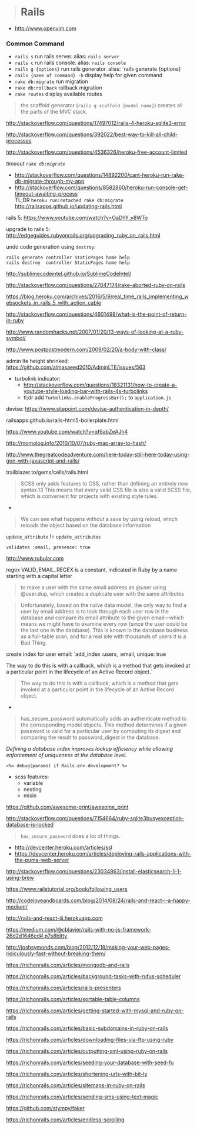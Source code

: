 > # Rails
- http://www.openvim.com

### Common Command
- `rails s` run rails server. alias: `rails server`
- `rails c` run rails console. alias: `rails console`
- `rails g {options}` run rails generator. alias: `rails generate {options}
- `rails {name of command} -h` display help for given command
- `rake db:migrate` run migration
- `rake db:rollback` rollback migration
- `rake routes` display available routes


>the scaffold generator (`rails g scaffold {model name}`) creates all the parts of the MVC stack.

http://stackoverflow.com/questions/17497012/rails-4-heroku-sqlite3-error

http://stackoverflow.com/questions/392022/best-way-to-kill-all-child-processes

http://stackoverflow.com/questions/4536326/heroku-free-account-limited

_timeout `rake db:migrate`_
- http://stackoverflow.com/questions/14892200/cant-heroku-run-rake-db-migrate-through-my-app  
- http://stackoverflow.com/questions/8582860/heroku-run-console-get-timeout-awaiting-process  
TL;DR `heroku run:detached rake db:migrate
`
http://railsapps.github.io/updating-rails.html

rails 5: https://www.youtube.com/watch?v=OaDhY_y8WTo

upgrade to rails 5: http://edgeguides.rubyonrails.org/upgrading_ruby_on_rails.html

undo code generation using `destroy`:
```
rails generate controller StaticPages home help
rails destroy  controller StaticPages home help
```

http://sublimecodeintel.github.io/SublimeCodeIntel/

http://stackoverflow.com/questions/27047174/rake-aborted-ruby-on-rails

https://blog.heroku.com/archives/2016/5/9/real_time_rails_implementing_websockets_in_rails_5_with_action_cable

http://stackoverflow.com/questions/4601498/what-is-the-point-of-return-in-ruby

http://www.randomhacks.net/2007/01/20/13-ways-of-looking-at-a-ruby-symbol/

http://www.postpostmodern.com/2009/02/20/a-body-with-class/

admin lte height shrinked: https://github.com/almasaeed2010/AdminLTE/issues/563

- turbolink indicator:
  -  http://stackoverflow.com/questions/18321131/how-to-create-a-youtube-style-loading-bar-with-rails-4s-turbolinks
  -  tl;dr add `Turbolinks.enableProgressBar();` to `application.js`

devise:
https://www.sitepoint.com/devise-authentication-in-depth/

railsapps.github.io/rails-html5-boilerplate.html

https://www.youtube.com/watch?v=qf6abZeAJh4

http://momolog.info/2010/10/07/ruby-map-array-to-hash/

http://www.thegreatcodeadventure.com/here-today-still-here-today-using-gon-with-javascript-and-rails/

trailblazer.to/gems/cells/rails.html

> SCSS only adds features to CSS, rather than defining an entirely new syntax.13 This means that every valid CSS file is also a valid SCSS file, which is convenient for projects with existing style rules.

-

> We can see what happens without a save by using reload, which reloads the object based on the database information

`update_attribute` != `update_attributes`

`validates :email, presence: true`

http://www.rubular.com

regex VALID_EMAIL_REGEX is a constant, indicated in Ruby by a name starting with a capital letter

> to make a user with the same email address as @user using @user.dup, which creates a duplicate user with the same attributes

>  Unfortunately, based on the naïve data model, the only way to find a user by email address is to look through each user row in the database and compare its email attribute to the given email—which means we might have to examine every row (since the user could be the last one in the database). This is known in the database business as a full-table scan, and for a real site with thousands of users it is a Bad Thing.

create index for user email: `add_index :users, :email, unique: true

The way to do this is with a callback, which is a method that gets invoked at a particular point in the lifecycle of an Active Record object.`

> The way to do this is with a callback, which is a method that gets invoked at a particular point in the lifecycle of an Active Record object.

-

> has_secure_password automatically adds an authenticate method to the corresponding model objects. This method determines if a given password is valid for a particular user by computing its digest and comparing the result to password_digest in the database.

*Defining a database index improves lookup efficiency while allowing enforcement of uniqueness at the database level.*

`<%= debug(params) if Rails.env.development? %>`

- scss features:
  - variable
  - nesting
  - mixin

https://github.com/awesome-print/awesome_print

http://stackoverflow.com/questions/7154664/ruby-sqlite3busyexception-database-is-locked

> `has_secure_password` does a lot of things.

- http://devcenter.heroku.com/articles/ssl
- https://devcenter.heroku.com/articles/deploying-rails-applications-with-the-puma-web-server

http://stackoverflow.com/questions/23034863/install-elasticsearch-1-1-using-brew

https://www.railstutorial.org/book/following_users

http://codeloveandboards.com/blog/2014/08/24/rails-and-react-i-a-happy-medium/

http://rails-and-react-iii.herokuapp.com

https://medium.com/@cblavier/rails-with-no-js-framework-26d2d1646cd#.p7s8bltty

http://joshsymonds.com/blog/2012/12/18/making-your-web-pages-ridiculously-fast-without-breaking-them/

https://richonrails.com/articles/mongodb-and-rails

https://richonrails.com/articles/background-tasks-with-rufus-scheduler

https://richonrails.com/articles/rails-presenters

https://richonrails.com/articles/sortable-table-columns

https://richonrails.com/articles/getting-started-with-mysql-and-ruby-on-rails

https://richonrails.com/articles/basic-subdomains-in-ruby-on-rails

https://richonrails.com/articles/downloading-files-via-ftp-using-ruby

https://richonrails.com/articles/outputting-xml-using-ruby-on-rails

https://richonrails.com/articles/seeding-your-database-with-seed-fu

https://richonrails.com/articles/shortening-urls-with-bit-ly

https://richonrails.com/articles/sitemaps-in-ruby-on-rails

https://richonrails.com/articles/sending-sms-using-text-magic

https://github.com/stympy/faker

https://richonrails.com/articles/endless-scrolling